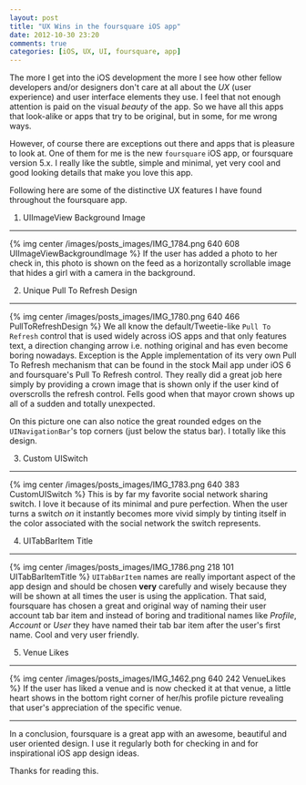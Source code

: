 ```yaml
---
layout: post
title: "UX Wins in the foursquare iOS app"
date: 2012-10-30 23:20
comments: true
categories: [iOS, UX, UI, foursquare, app]
---
```


The more I get into the iOS development the more I see how other fellow developers and/or designers don't care at all about the *UX* (user experience) and user interface elements they use. I feel that not enough attention is paid on the visual *beauty* of the app. So we have all this apps that look-alike or apps that try to be original, but in some, for me wrong ways.

However, of course there are exceptions out there and apps that is pleasure to look at. One of them for me is the new `foursquare` iOS app, or foursquare version 5.x. I really like the subtle, simple and minimal, yet very cool and good looking details that make you love this app.

Following here are some of the distinctive UX features I have found throughout the foursquare app. <!-- more -->

1. UIImageView Background Image
---
{% img center /images/posts_images/IMG_1784.png 640 608 UIImageViewBackgroundImage %}
If the user has added a photo to her check in, this photo is shown on the feed as a horizontally scrollable image that hides a girl with a camera in the background.

2. Unique Pull To Refresh Design
---
{% img center /images/posts_images/IMG_1780.png 640 466 PullToRefreshDesign %}
We all know the default/Tweetie-like `Pull To Refresh` control that is used widely across iOS apps and that only features text, a direction changing arrow i.e. nothing original and has even become boring nowadays. Exception is the Apple implementation of its very own Pull To Refresh mechanism that can be found in the stock Mail app under iOS 6 and foursquare's Pull To Refresh control. They really did a great job here simply by providing a crown image that is shown only if the user kind of overscrolls the refresh control. Fells good when that mayor crown shows up all of a sudden and totally unexpected.

On this picture one can also notice the great rounded edges on the `UINavigationBar`'s top corners (just below the status bar). I totally like this design.   

3. Custom UISwitch
---
{% img center /images/posts_images/IMG_1783.png 640 383 CustomUISwitch %}
This is by far my favorite social network sharing switch. I love it because of its minimal and pure perfection. When the user turns a switch *on* it instantly becomes more vivid simply by tinting itself in the color associated with the social network the switch represents.

4. UITabBarItem Title
---
{% img center /images/posts_images/IMG_1786.png 218 101 UITabBarItemTitle %}
`UITabBarItem` names are really important aspect of the app design and should be chosen **very** carefully and wisely because they will be shown at all times the user is using the application. That said, foursquare has chosen a great and original way of naming their user account tab bar item and instead of boring and traditional names like *Profile*, *Account* or *User* they have named their tab bar item after the user's first name. Cool and very user friendly.

5. Venue Likes
---
{% img center /images/posts_images/IMG_1462.png 640 242 VenueLikes %}
If the user has liked a venue and is now checked it at that venue, a little heart shows in the bottom right corner of her/his profile picture revealing that user's appreciation of the specific venue.

---
In a conclusion, foursquare is a great app with an awesome, beautiful and user oriented design. I use it regularly both for checking in and for inspirational iOS app design ideas.

Thanks for reading this.  